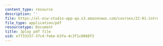 ```yaml
---
content_type: resource
description: ''
file: https://ol-ocw-studio-app-qa.s3.amazonaws.com/courses/22-01-introduction-to-nuclear-engineering-and-ionizing-radiation-fall-2016/e773333737c4febeb3fa4c3f1c0868f3_Ijst4g5KFN0.pdf
file_type: application/pdf
resourcetype: Document
title: 3play pdf file
uid: e7733337-37c4-febe-b3fa-4c3f1c0868f3
---
```

